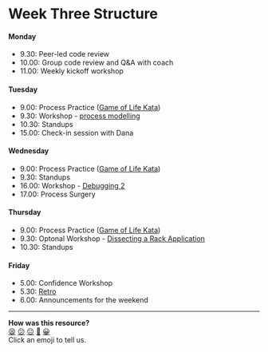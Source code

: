 # Week Three Structure

#### Monday

- 9.30: Peer-led code review
- 10.00: Group code review and Q&A with coach
- 11.00: Weekly kickoff workshop

#### Tuesday
- 9.00: Process Practice ([Game of Life Kata](https://github.com/makersacademy/skills-workshops/tree/master/week-2/game_of_life_4_rules))
- 9.30: Workshop - [process modelling](https://github.com/makersacademy/skills-workshops/tree/master/week-3/process_modelling)
- 10.30: Standups
- 15.00: Check-in session with Dana

#### Wednesday
- 9.00: Process Practice ([Game of Life Kata](https://github.com/makersacademy/skills-workshops/tree/master/week-2/game_of_life_4_rules))
- 9.30: Standups
- 16.00: Workshop - [Debugging 2](https://github.com/makersacademy/skills-workshops/tree/master/week-3/debugging_2)
- 17.00: Process Surgery

#### Thursday
- 9.00: Process Practice ([Game of Life Kata](https://github.com/makersacademy/skills-workshops/tree/master/week-2/game_of_life_4_rules))
- 9.30: Optonal Workshop - [Dissecting a Rack Application](https://github.com/makersacademy/skills-workshops/tree/master/week-3/dissecting-rack-middleware)
- 10.30: Standups

#### Friday
- 5.00: Confidence Workshop
- 5.30: [Retro](https://github.com/makersacademy/course/blob/master/pills/student_retrospective.md)
- 6.00: Announcements for the weekend

<!-- BEGIN GENERATED SECTION DO NOT EDIT -->

---

**How was this resource?**  
[😫](https://airtable.com/shrUJ3t7KLMqVRFKR?prefill_Repository=course&prefill_File=sequence/remote/week03.md&prefill_Sentiment=😫) [😕](https://airtable.com/shrUJ3t7KLMqVRFKR?prefill_Repository=course&prefill_File=sequence/remote/week03.md&prefill_Sentiment=😕) [😐](https://airtable.com/shrUJ3t7KLMqVRFKR?prefill_Repository=course&prefill_File=sequence/remote/week03.md&prefill_Sentiment=😐) [🙂](https://airtable.com/shrUJ3t7KLMqVRFKR?prefill_Repository=course&prefill_File=sequence/remote/week03.md&prefill_Sentiment=🙂) [😀](https://airtable.com/shrUJ3t7KLMqVRFKR?prefill_Repository=course&prefill_File=sequence/remote/week03.md&prefill_Sentiment=😀)  
Click an emoji to tell us.

<!-- END GENERATED SECTION DO NOT EDIT -->
